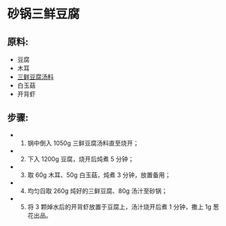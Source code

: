 # 砂锅三鲜豆腐

## 原料:
- 豆腐
- 木耳
- [三鲜豆腐汤料](/配料/三鲜豆腐汤料.md)
- 白玉菇
- 开背虾

## 步骤:
- 1. 锅中倒入 1050g 三鲜豆腐汤料直至烧开；
- 2. 下入 1200g 豆腐，烧开后炖煮 5 分钟；
- 3. 取 60g 木耳、50g 白玉菇，炖煮 3 分钟，放置备用；
- 4. 均匀舀取 260g 炖好的三鲜豆腐、80g 汤汁至砂锅；
- 5. 将 3 颗焯水后的开背虾放置于豆腐上，汤汁烧开后煮 1 分钟，撒上 1g 葱花出品。